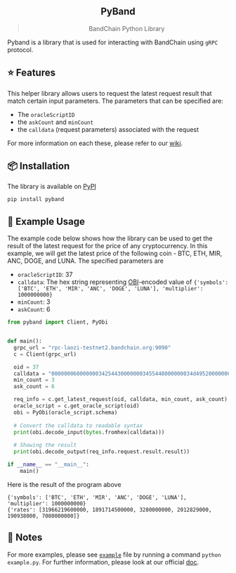 <div align="center">
  <h2>PyBand</h2>
  <blockquote>BandChain Python Library</blockquote>
</div>

Pyband is a library that is used for interacting with BandChain using `gRPC` protocol.

## ⭐️ Features

This helper library allows users to request the latest request result that match certain input parameters. The parameters that can be specified are:

-   The `oracleScriptID`
-   the `askCount` and `minCount`
-   the `calldata` (request parameters) associated with the request

For more information on each these, please refer to our [wiki](https://github.com/bandprotocol/bandchain/wiki/Protocol-Messages#parameters-4).

## 📦 Installation

The library is available on [PyPI](https://pypi.org/project/pyband/)

```bash
pip install pyband
```

## 💎 Example Usage

The example code below shows how the library can be used to get the result of the latest request for the price of any cryptocurrency. In this example, we will get the latest price of the following coin - BTC, ETH, MIR, ANC, DOGE, and LUNA. The specified parameters are

-   `oracleScriptID`: 37
-   `calldata`: The hex string representing [OBI](<https://github.com/bandprotocol/bandchain/wiki/Oracle-Binary-Encoding-(OBI)>)-encoded value of `{'symbols': ['BTC', 'ETH', 'MIR', 'ANC', 'DOGE', 'LUNA'], 'multiplier': 1000000000}`
-   `minCount`: 3
-   `askCount`: 6

```python
from pyband import Client, PyObi


def main():
  grpc_url = "rpc-laozi-testnet2.bandchain.org:9090"
  c = Client(grpc_url)

  oid = 37
  calldata = "000000060000000342544300000003455448000000034d495200000003414e4300000004444f4745000000044c554e41000000003b9aca00"
  min_count = 3
  ask_count = 6

  req_info = c.get_latest_request(oid, calldata, min_count, ask_count)
  oracle_script = c.get_oracle_script(oid)
  obi = PyObi(oracle_script.schema)
  
  # Convert the calldata to readable syntax
  print(obi.decode_input(bytes.fromhex(calldata)))
  
  # Showing the result
  print(obi.decode_output(req_info.request.result.result))

if __name__ == "__main__":
    main()
```

Here is the result of the program above
```
{'symbols': ['BTC', 'ETH', 'MIR', 'ANC', 'DOGE', 'LUNA'], 'multiplier': 1000000000}
{'rates': [31966219600000, 1891714500000, 3280000000, 2012829000, 190938000, 7080000000]}
```

## 🧀 Notes
For more examples, please see [`example`](/example.py) file by running a command `python example.py`. For further information, please look at our official [doc](https://pyband-preview-doc.surge.sh/client-library/pyband/get-started.html).
